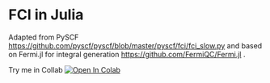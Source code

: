# FCI in Julia
Adapted from PySCF https://github.com/pyscf/pyscf/blob/master/pyscf/fci/fci_slow.py
and based on Fermi.jl for integral generation https://github.com/FermiQC/Fermi.jl .

Try me in Collab  [![Open In Colab](https://colab.research.google.com/assets/colab-badge.svg)](https://colab.research.google.com/drive/1qbe7BHwJxQGZojwdFPtJ2UOXKItBw1SR#scrollTo=wfNZMIg1eZE5)


            
